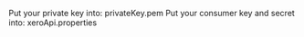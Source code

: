 Put your private key into: privateKey.pem
Put your consumer key and secret into: xeroApi.properties




